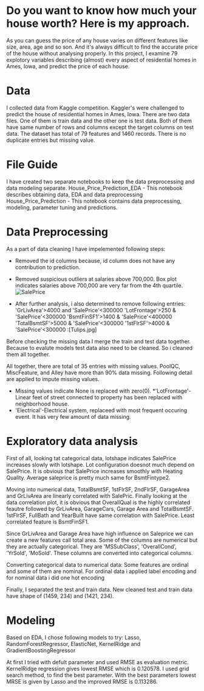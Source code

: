 # Do you want to know how much your house worth? Here is my approach.

As you can guess the price of any house varies on different features like size, area, age and so son. And it's always difficult to find the accurate price of the house without analysing properly. In this project, I examine 79 explotory variables describing (almost) every aspect of residential homes in Ames, Iowa, and predict the price of each house.

# Data 
I collected data from Kaggle competition. Kaggler's were challenged to predict the house of residential homes in Ames, Iowa. There are two data files. One of them is train data and the other one is test data. Both of them have same number of rows and columns except the target columns on test data. The dataset has total of 79 features and 1460 records. There is no duplicate entries but missing value. 

# File Guide
I have created two separate notebooks to keep the data preprocessing and data modeling separate. 
House_Price_Prediction_EDA - This notebook describes obtaining data, EDA and data preprocessing
House_Price_Prediction - This notebook contains data preprocessing, modeling, parameter tuning and predictions.

# Data Preprocessing
As a part of data cleaning I have impelemented following steps:
* Removed the id columns because, id column does not have any contribution to prediction.
* Removed suspicious outliers at salaries above 700,000. Box plot indicates salaries above 700,000 are very far from the 4th quartile.
![SalePrice](https://user-images.githubusercontent.com/33338872/74671615-3032a080-5171-11ea-9340-1f8b6c63e7c0.jpg)


* After further analysis, i also determined to remove following entries:
'GrLivArea'>4000 and 'SalePrice'<300000
'LotFrontage'>250  & 'SalePrice'<300000
'BsmtFinSF1'>1400 & 'SalePrice'<400000
'TotalBsmtSF'>5000 & 'SalePrice'<300000
'1stFlrSF'>4000   & 'SalePrice'<300000
:[Tulips.jpg]

Before checking the missing data I merge the train and test data together. Because to evalute models test data also need to be cleaned. So i cleaned them all together.

All together, there are total of 35 entries with missing values. PoolQC, MiscFeature, and Alley have more than 90% data missing. Following detail are applied to impute missing values.
* Missing values indicate None is replaced with zero(0).
*'LotFrontage'-Linear feet of street connected to property has been replaced with neighborhood house.
*  'Electrical'-Electrical system, replaceed with most frequent occuring event. It has very few amount of data missing.



# Exploratory data analysis
First of all, looking tat categorical data, lotshape indicates SalePrice increases slowly with lotshape. Lot configuration doesnot much depend on SalePrice. It is obvious that SalePrice increases smoothly with Heating Quality. Average saleprice is pretty much same for BsmtFintype2.

Moving into numerical data, TotalBsmtSF, 1stFlrSF, 2ndFlrSF, GarageArea and GrLivArea are linearly correlated with SalePric. Finally looking at the data correlation plot, it is obvious that OverallQual is the highly correlated feautre followed by GrLivArea, GarageCars, Garage Area and TotalBsmtSF. 1stFlrSF, FullBath and YearBuilt have same correlation with SalePrice. Least correlated feature is BsmtFinSF1.

Since GrLivArea and Garage Area have high influence on Saleprice we can create a new features call total area.
Some of the columns are numerical but they are actually categorical. They are 'MSSubClass', 'OverallCond', 'YrSold', 'MoSold'. These columns are converted into categorical columns.

Converting categorical data to numerical data:  Some features are ordinal and some of them are nominal. For ordinal data i applied label encoding and for nominal data i did one hot encoding

Finally, I separated the test and train data. New cleaned test and train data have shape of (1459, 234) and (1421, 234).


# Modeling
Based on EDA, I  chose following models to try:
Lasso, 
RandomForestRegressor,
ElasticNet, 
KernelRidge and
GradientBoostingRegressor

At first I tried with defult parameter and used RMSE as evaluation metric. KernelRidge regression gives lowest RMSE which is 0.120578.
I used grid search method, to find the best parameter. With the best parameters lowest MRSE is given by Lasso and the improved  RMSE is 0.113286. 
